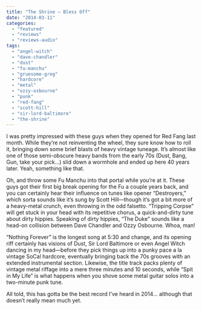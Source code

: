 ```yaml
---
title: "The Shrine – Bless Off"
date: "2014-03-11"
categories: 
  - "featured"
  - "reviews"
  - "reviews-audio"
tags: 
  - "angel-witch"
  - "dave-chandler"
  - "dust"
  - "fu-manchu"
  - "gruesome-greg"
  - "hardcore"
  - "metal"
  - "ozzy-osbourne"
  - "punk"
  - "red-fang"
  - "scott-hill"
  - "sir-lord-baltimore"
  - "the-shrine"
---
```


I was pretty impressed with these guys when they opened for Red Fang last month. While they’re not reinventing the wheel, they sure know how to roll it, bringing down some brief blasts of heavy vintage tuneage. It’s almost like one of those semi-obscure heavy bands from the early 70s (Dust, Bang, Gun, take your pick…) slid down a wormhole and ended up here 40 years later. Yeah, something like that.

Oh, and throw some Fu Manchu into that portal while you’re at it. These guys got their first big break opening for the Fu a couple years back, and you can certainly hear their influence on tunes like opener “Destroyers,” which sorta sounds like it’s sung by Scott Hill—though it’s got a bit more of a heavy-metal crunch, even throwing in the odd falsetto. “Tripping Corpse” will get stuck in your head with its repetitive chorus, a quick-and-dirty tune about dirty hippies. Speaking of dirty hippies, “The Duke” sounds like a head-on collision between Dave Chandler and Ozzy Osbourne. Whoa, man!

“Nothing Forever” is the longest song at 5:30 and change, and its opening riff certainly has visions of Dust, Sir Lord Baltimore or even Angel Witch dancing in my head—before they pick things up into a punky pace a la vintage SoCal hardcore, eventually bringing back the 70s grooves with an extended instrumental section. Likewise, the title track packs plenty of vintage metal riffage into a mere three minutes and 10 seconds, while “Spit in My Life” is what happens when you shove some metal guitar solos into a two-minute punk tune.

All told, this has gotta be the best record I’ve heard in 2014… although that doesn’t really mean much yet.
